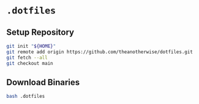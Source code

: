 # `.dotfiles`

## Setup Repository

```bash
git init "${HOME}"
git remote add origin https://github.com/theanotherwise/dotfiles.git
git fetch --all
git checkout main
```

## Download Binaries

```bash
bash .dotfiles
```
